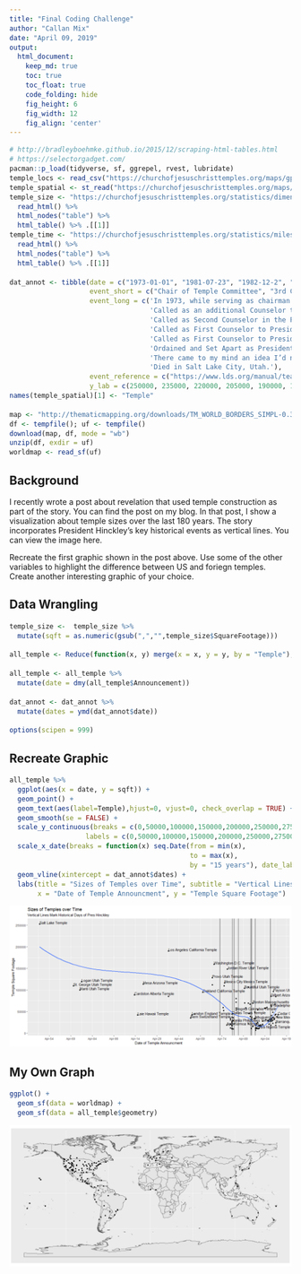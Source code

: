 ```yaml
---
title: "Final Coding Challenge"
author: "Callan Mix"
date: "April 09, 2019"
output:
  html_document:  
    keep_md: true
    toc: true
    toc_float: true
    code_folding: hide
    fig_height: 6
    fig_width: 12
    fig_align: 'center'
---
```







```r
# http://bradleyboehmke.github.io/2015/12/scraping-html-tables.html
# https://selectorgadget.com/
pacman::p_load(tidyverse, sf, ggrepel, rvest, lubridate)
temple_locs <- read_csv("https://churchofjesuschristtemples.org/maps/gps/", locale = locale(encoding = "latin1"))
temple_spatial <- st_read("https://churchofjesuschristtemples.org/maps/kml/timeline/", quiet = TRUE)
temple_size <- "https://churchofjesuschristtemples.org/statistics/dimensions/" %>% 
  read_html() %>% 
  html_nodes("table") %>% 
  html_table() %>% .[[1]]
temple_time <- "https://churchofjesuschristtemples.org/statistics/milestones/" %>% 
  read_html() %>% 
  html_nodes("table") %>% 
  html_table() %>% .[[1]]

dat_annot <- tibble(date = c("1973-01-01", "1981-07-23", "1982-12-2", "1985-11-10", "1994-06-05", "1995-03-12", "1997-6-6", "2008-02-03"), 
                    event_short = c("Chair of Temple Committee", "3rd Counselor: SW Kimball", "2nd Counselor: SW Kimball", "1st Counselor: ET Benson", "1st Counselor: HW Hunter", "President and Prophet", "Juarez Revelation on Small Temples", "Death") %>% factor(levels = c("Chair of Temple Committee", "3rd Counselor: SW Kimball", "2nd Counselor: SW Kimball", "1st Counselor: ET Benson", "1st Counselor: HW Hunter", "President and Prophet", "Juarez Revelation on Small Temples", "Death")), 
                    event_long = c('In 1973, while serving as chairman of the Church’s Temple Committee, he wrote in his journal: “The Church could build [many smaller] temples for the cost of the Washington Temple [then under construction]. It would take the temples to the people instead of having the people travel great distances to get to them.”', 
                                   'Called as an additional Counselor to President Spencer W. Kimball to assist the President and his two counselors.', 
                                   'Called as Second Counselor in the First Presidency.', 
                                   'Called as First Counselor to President Ezra Taft Benson.',
                                   'Called as First Counselor to President Howard W. Hunter.',
                                   'Ordained and Set Apart as President of the Church.',
                                   'There came to my mind an idea I’d never thought of before. It was inspired of the Lord to build a temple there, a small one, very small, six thousand square feet with facilities.',
                                   'Died in Salt Lake City, Utah.'), 
                    event_reference = c("https://www.lds.org/manual/teachings-of-presidents-of-the-church-gordon-b-hinckley/the-life-and-ministry-of-gordon-b-hinckley?lang=eng", rep("https://history.lds.org/timeline/gordon-b-hinckley?lang=eng", 5), "https://rsc.byu.edu/archived/colonia-ju-rez-temple-prophet-s-inspiration/president-hickleys-inspiration", "https://history.lds.org/timeline/gordon-b-hinckley?lang=eng"),
                    y_lab = c(250000, 235000, 220000, 205000, 190000, 165000, 150000, 135000 ))
names(temple_spatial)[1] <- "Temple"

map <- "http://thematicmapping.org/downloads/TM_WORLD_BORDERS_SIMPL-0.3.zip"
df <- tempfile(); uf <- tempfile()
download(map, df, mode = "wb")
unzip(df, exdir = uf)
worldmap <- read_sf(uf) 
```

## Background

I recently wrote a post about revelation that used temple construction as part of the story. You can find the post on my blog. In that post, I show a visualization about temple sizes over the last 180 years. The story incorporates President Hinckley’s key historical events as vertical lines. You can view the image here.



Recreate the first graphic shown in the post above.
Use some of the other variables to highlight the difference between US and foriegn temples.
Create another interesting graphic of your choice.

## Data Wrangling


```r
temple_size <-  temple_size %>% 
  mutate(sqft = as.numeric(gsub(",","",temple_size$SquareFootage)))

all_temple <- Reduce(function(x, y) merge(x = x, y = y, by = "Temple"), list(temple_locs, temple_size, temple_spatial, temple_time))

all_temple <- all_temple %>% 
  mutate(date = dmy(all_temple$Announcement))

dat_annot <- dat_annot %>% 
  mutate(dates = ymd(dat_annot$date))

options(scipen = 999)
```

## Recreate Graphic


```r
all_temple %>% 
  ggplot(aes(x = date, y = sqft)) +
  geom_point() +
  geom_text(aes(label=Temple),hjust=0, vjust=0, check_overlap = TRUE) +
  geom_smooth(se = FALSE) +
  scale_y_continuous(breaks = c(0,50000,100000,150000,200000,250000,275000),
                   labels = c(0,50000,100000,150000,200000,250000,275000)) +
  scale_x_date(breaks = function(x) seq.Date(from = min(x), 
                                             to = max(x), 
                                             by = "15 years"), date_labels = "%b-%y") +
  geom_vline(xintercept = dat_annot$dates) +
  labs(title = "Sizes of Temples over Time", subtitle = "Vertical Lines Mark Historical Days of Pres Hinckley",
       x = "Date of Temple Announcment", y = "Temple Square Footage")
```

![](Mix_Callan_final_challenge_files/figure-html/plot_data-1.png)<!-- -->

## My Own Graph

```r
ggplot() +
  geom_sf(data = worldmap) +
  geom_sf(data = all_temple$geometry)
```

![](Mix_Callan_final_challenge_files/figure-html/unnamed-chunk-2-1.png)<!-- -->
